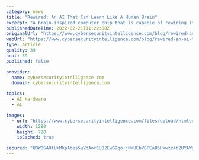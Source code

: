 ```yaml
---
category: news
title: "Rewired: An AI That Can Learn Like A Human Brain"
excerpt: "A brain-inspired computer chip that is capable of rewiring itself as it learns,could transform the development of human-level Artificial Intelligence."
publishedDateTime: 2022-02-21T11:22:00Z
originalUrl: "https://www.cybersecurityintelligence.com/blog/rewired-an-ai-that-can-learn-like-a-human-brain-6123.html"
webUrl: "https://www.cybersecurityintelligence.com/blog/rewired-an-ai-that-can-learn-like-a-human-brain-6123.html"
type: article
quality: 39
heat: 39
published: false

provider:
  name: cybersecurityintelligence.com
  domain: cybersecurityintelligence.com

topics:
  - AI Hardware
  - AI

images:
  - url: "https://www.cybersecurityintelligence.com/files/upload/htmleditor/artificial-neural-network-pixabay.png"
    width: 1280
    height: 720
    isCached: true

secured: "HOWBSAOfU+MkpAbesSuVdAorEUB2EwG9qo+jN+UEbVGPEaB5Hkwzz4b2UYAWgNhwQ2ChfSENDZAaNJk49AscGnHbJnTO/AkV+E9HLqXyAPllZRiz4UNZ3I4fZvu66+9xGDMMwtRlUh4IOhDe66kRal6ChGxWtMm6NYZUSo82Co01xSJLYWaELKn5Mqje5beoA/STrF1yPRy/ymqFeXsoPDjUtPOTdAGDFOHY77qr+TBhRl6gRsekVsOVr667+4zLx376g9BIO8DVxi1k3mIFgAzsqe1ogc7NrsJgwAWShszqvWi2U8JY9ltaRgXuaus1iJBABHHgJuKVWKXuiImrbDkPhsKqIAka8J3TF28fXdU=;i0SWayNmwiMEUWY6Hm4rpw=="
---
```


